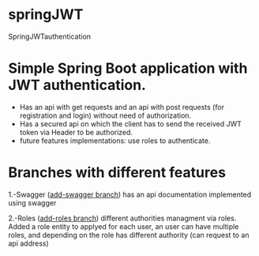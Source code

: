 # springJWT
SpringJWTauthentication

# Simple Spring Boot application with JWT authentication. 
- Has an api with get requests and an api with post requests (for registration and login) without need of authorization.
- Has a secured api on which the client has to send the received JWT token via Header to be authorized.
- future features implementations: use roles to authenticate.

# Branches with different features

  1.-Swagger ([add-swagger branch](https://github.com/hodeiez/springJWT/tree/add-swagger)) has an api documentation implemented using swagger
  
  2.-Roles ([add-roles branch](https://github.com/hodeiez/springJWT/tree/add-roles)) different authorities managment via roles. Added a role entity to applyed for each user, an user can have multiple roles, and depending on the role has different authority (can request to an api address)
  
